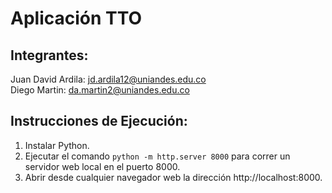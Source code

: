 # Aplicación TTO

## Integrantes:

Juan David Ardila: jd.ardila12@uniandes.edu.co  
Diego Martin: da.martin2@uniandes.edu.co

## Instrucciones de Ejecución:

1. Instalar Python.
2. Ejecutar el comando `python -m http.server 8000` para correr un servidor web local en el puerto 8000.
3. Abrir desde cualquier navegador web la dirección http://localhost:8000.
